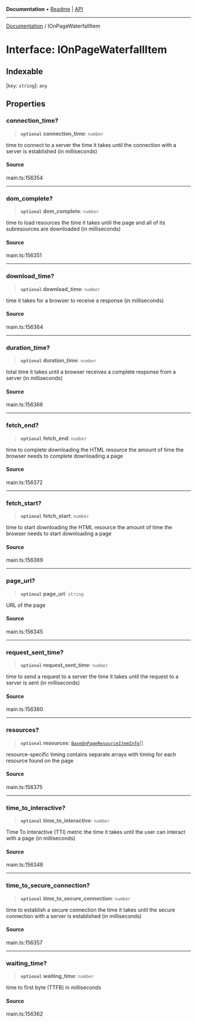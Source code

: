 **Documentation** • [Readme](../README.md) \| [API](../globals.md)

***

[Documentation](../README.md) / IOnPageWaterfallItem

# Interface: IOnPageWaterfallItem

## Indexable

 \[`key`: `string`\]: `any`

## Properties

### connection\_time?

> **`optional`** **connection\_time**: `number`

time to connect to a server
the time it takes until the connection with a server is established (in milliseconds)

#### Source

main.ts:156354

***

### dom\_complete?

> **`optional`** **dom\_complete**: `number`

time to load resources
the time it takes until the page and all of its subresources are downloaded (in milliseconds)

#### Source

main.ts:156351

***

### download\_time?

> **`optional`** **download\_time**: `number`

time it takes for a browser to receive a response (in milliseconds)

#### Source

main.ts:156364

***

### duration\_time?

> **`optional`** **duration\_time**: `number`

total time it takes until a browser receives a complete response from a server (in milliseconds)

#### Source

main.ts:156366

***

### fetch\_end?

> **`optional`** **fetch\_end**: `number`

time to complete downloading the HTML resource
the amount of time the browser needs to complete downloading a page

#### Source

main.ts:156372

***

### fetch\_start?

> **`optional`** **fetch\_start**: `number`

time to start downloading the HTML resource
the amount of time the browser needs to start downloading a page

#### Source

main.ts:156369

***

### page\_url?

> **`optional`** **page\_url**: `string`

URL of the page

#### Source

main.ts:156345

***

### request\_sent\_time?

> **`optional`** **request\_sent\_time**: `number`

time to send a request to a server
the time it takes until the request to a server is sent (in milliseconds)

#### Source

main.ts:156360

***

### resources?

> **`optional`** **resources**: [`BaseOnPageResourceItemInfo`](../classes/BaseOnPageResourceItemInfo.md)[]

resource-specific timing
contains separate arrays with timing for each resource found on the page

#### Source

main.ts:156375

***

### time\_to\_interactive?

> **`optional`** **time\_to\_interactive**: `number`

Time To Interactive (TTI) metric
the time it takes until the user can interact with a page (in milliseconds)

#### Source

main.ts:156348

***

### time\_to\_secure\_connection?

> **`optional`** **time\_to\_secure\_connection**: `number`

time to establish a secure connection
the time it takes until the secure connection with a server is established (in milliseconds)

#### Source

main.ts:156357

***

### waiting\_time?

> **`optional`** **waiting\_time**: `number`

time to first byte (TTFB) in milliseconds

#### Source

main.ts:156362
